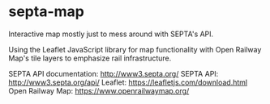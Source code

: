 # septa-map
Interactive map mostly just to mess around with SEPTA's API. 

Using the Leaflet JavaScript library for map functionality with Open Railway Map's tile layers to emphasize rail infrastructure.

SEPTA API documentation: http://www3.septa.org/
SEPTA API: http://www3.septa.org/api/
Leaflet: https://leafletjs.com/download.html
Open Railway Map: https://www.openrailwaymap.org/


